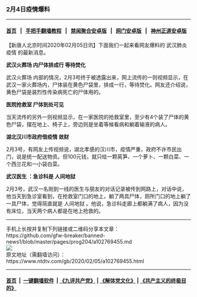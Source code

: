 ### 2月4日疫情爆料
------------------------

#### [首页](https://github.com/gfw-breaker/banned-news1/blob/master/README.md) &nbsp;&nbsp;|&nbsp;&nbsp; [手把手翻墙教程](https://github.com/gfw-breaker/guides/wiki) &nbsp;&nbsp;|&nbsp;&nbsp; [禁闻聚合安卓版](https://github.com/gfw-breaker/bn-android) &nbsp;&nbsp;|&nbsp;&nbsp; [网门安卓版](https://github.com/oGate2/oGate) &nbsp;&nbsp;|&nbsp;&nbsp; [神州正道安卓版](https://github.com/SzzdOgate/update) 



<div><div class="post_content" itemprop="articleBody">
 <p>
  【新唐人北京时间2020年02月05日讯】下面我们一起来看网友爆料的
  <ok href="https://www.ntdtv.com/gb/442749.htm">
   武汉肺炎疫情
  </ok>
  的最新消息。
 </p>
 <p>
  <strong>
   <ok href="https://www.ntdtv.com/gb/武汉火葬场.htm">
    武汉火葬场
   </ok>
   内尸体排成行 等待焚化
  </strong>
 </p>
 <p>
  <ok href="https://www.ntdtv.com/gb/武汉火葬场.htm">
   武汉火葬场
  </ok>
  内部的情况，2月3号终于被透露出来，网上流传的一则视频显示，在武汉一家火葬场内，尸体装在黄色尸袋里，排成一行，等待焚化。网友还介绍说，黄色尸袋是装烈性传染病死亡的尸体用的。
 </p>
 <p>
  <strong>
   医院抢救室 尸体到处可见
  </strong>
 </p>
 <p>
  当天流传的另外一则视频显示，在一家医院的抢救室里，至少有4个装了尸体的黄色尸袋，摆在地上、椅子上，旁边则是坐着等候看病和躺着输液的病人。
 </p>
 <p>
  <strong>
   湖北汉川市政府借疫情
   <ok href="https://www.ntdtv.com/gb/敛财.htm">
    敛财
   </ok>
  </strong>
 </p>
 <p>
  2月3号，有网友上传视频说，湖北孝感的汉川市，疫情严重，政府不许市民出门，说是统一配送物资。但100元钱，就只给一颗莴笋、一个萝卜、一颗白菜、一个西兰花和一小袋白菜。
 </p>
 <p>
  <strong>
   <ok href="https://www.ntdtv.com/gb/武汉医生.htm">
    武汉医生
   </ok>
   ：急诊科是
   <ok href="https://www.ntdtv.com/gb/人间地狱.htm">
    人间地狱
   </ok>
  </strong>
 </p>
 <p>
  2月3号，武汉一名刚到一线的医生与朋友的对话记录被传到网路上，对话中说，他当天到急诊室看到，在抢救室门口的地上，躺了两具尸体，厕所门口的地上躺了一具尸体，觉得简直就是
  <ok href="https://www.ntdtv.com/gb/人间地狱.htm">
   人间地狱
  </ok>
  。他说，急诊科走廊上都躺满了病人，因为没有床位，当天两个病人都是在地上抢救的。
 </p>
 <div class="single_ad">
 </div>
</div>
</div>
<hr/>
手机上长按并复制下列链接或二维码分享本文章：<br/>
https://github.com/gfw-breaker/banned-news1/blob/master/pages/prog204/a102769455.md <br/>
<a href='https://github.com/gfw-breaker/banned-news1/blob/master/pages/prog204/a102769455.md'><img src='https://github.com/gfw-breaker/banned-news1/blob/master/pages/prog204/a102769455.md.png'/></a> <br/>
原文地址（需翻墙访问）：https://www.ntdtv.com/gb/2020/02/05/a102769455.html


------------------------
#### [首页](https://github.com/gfw-breaker/banned-news1/blob/master/README.md) &nbsp;|&nbsp; [一键翻墙软件](https://github.com/gfw-breaker/nogfw/blob/master/README.md) &nbsp;| [《九评共产党》](https://github.com/gfw-breaker/9ping.md/blob/master/README.md#九评之一评共产党是什么) | [《解体党文化》](https://github.com/gfw-breaker/jtdwh.md/blob/master/README.md) | [《共产主义的终极目的》](https://github.com/gfw-breaker/gczydzjmd.md/blob/master/README.md)


<img src='http://gfw-breaker.win/banned-news/pages/prog204/a102769455.md' width='0px' height='0px'/>